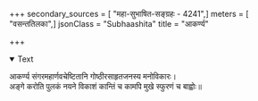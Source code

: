 +++
secondary_sources = [ "महा-सुभाषित-सङ्ग्रहः - 4241",]
meters = [ "वसन्ततिलका",]
jsonClass = "Subhaashita"
title = "आकर्ण्य"

+++

<details open><summary>Text</summary>

आकर्ण्य संगरमहार्णवचेष्टितानि गोष्ठीरसाहृतजनस्य मनोविकारः।  
अङ्गे करोति पुलकं नयने विकाशं कान्तिं च कामपि मुखे स्फुरणं च बाह्वोः॥
</details>
